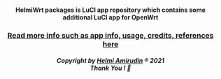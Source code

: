 <h4 align="center">HelmiWrt packages is LuCI app repository which contains some additional LuCI app for OpenWrt</h4>
<h3 align="center"><a href="https://www.helmiau.com/blog/helmiwrt-packages">Read more info such as app info, usage, credits, references here</a></h3>

<h5 align="center">Copyright by <a href="http://www.helmiau.com">Helmi Amirudin</a> ® 2021 <br> Thank You ! 🤝</h5>
